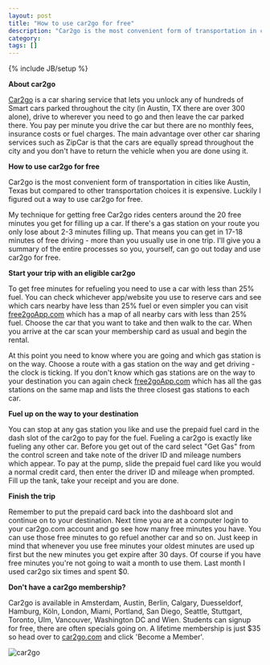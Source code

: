 ```yaml
---                                                                                                            
layout: post
title: "How to use car2go for free"
description: "Car2go is the most convenient form of transportation in cities like Austin, Texas but compared to other transportation choices it is expensive. Luckily I figured out a way to use car2go for free."
category:
tags: []
---
```

{% include JB/setup %}

**About car2go**

[Car2go](car2go.com) is a car sharing service that lets you unlock any of hundreds of Smart cars parked throughout the city (in Austin, TX there are over 300 alone), drive to wherever you need to go and then leave the car parked there. You pay per minute you drive the car but there are no monthly fees, insurance costs or fuel charges. The main advantage over other car sharing services such as ZipCar is that the cars are equally spread throughout the city and you don't have to return the vehicle when you are done using it.

**How to use car2go for free**

Car2go is the most convenient form of transportation in cities like Austin, Texas but compared to other transportation choices it is expensive. Luckily I figured out a way to use car2go for free.

My technique for getting free Car2go rides centers around the 20 free minutes you get for filling up a car. If there's a gas station on your route you only lose about 2-3 minutes filling up. That means you can get in 17-18 minutes of free driving - more than you usually use in one trip. I'll give you a summary of the entire processes so you, yourself, can go out today and use car2go for free.

**Start your trip with an eligible car2go**

To get free minutes for refueling you need to use a car with less than 25% fuel. You can check whichever app/website you use to reserve cars and see which cars nearby have less than 25% fuel or even simpler you can visit [free2goApp.com](http://free2goapp.com) which has a map of all nearby cars with less than 25% fuel. Choose the car that you want to take and then walk to the car. When you arrive at the car scan your membership card as usual and begin the rental. 

At this point you need to know where you are going and which gas station is on the way. Choose a route with a gas station on the way and get driving - the clock is ticking. If you don't know which gas stations are on the way to your destination you can again check [free2goApp.com](http://free2goapp.com) which has all the gas stations on the same map and lists the three closest gas stations to each car.

**Fuel up on the way to your destination**

You can stop at any gas station you like and use the prepaid fuel card in the dash slot of the car2go to pay for the fuel. Fueling a car2go is exactly like fueling any other car. Before you get out of the card select "Get Gas" from the control screen and take note of the driver ID and mileage numbers which appear. To pay at the pump, slide the prepaid fuel card like you would a normal credit card, then enter the driver ID and mileage when prompted. Fill up the tank, take your receipt and you are done.

**Finish the trip**

Remember to put the prepaid card back into the dashboard slot and continue on to your destination. Next time you are at a computer login to your car2go.com account and go see how many free minutes you have. You can use those free minutes to go refuel another car and so on. Just keep in mind that whenever you use free minutes your oldest minutes are used up first but the new minutes you get expire after 30 days. Of course if you have free minutes you're not going to wait a month to use them. Last month I used car2go six times and spent $0.

**Don't have a car2go membership?**

Car2go is available in Amsterdam, Austin, Berlin, Calgary, Duesseldorf, Hamburg, Köln, London, Miami, Portland, San Diego, Seattle, Stuttgart, Toronto, Ulm, Vancouver, Washington DC and Wien. Students can signup for free, there are often specials going on. A lifetime membership is just $35 so head over to [car2go.com](https://www.car2go.com) and click 'Become a Member'. 

![car2go](http://a4.mzstatic.com/us/r30/Purple/v4/fe/7a/7a/fe7a7ad1-4db0-26cf-00f3-df2342bcc7d3/mzl.skrwulmz.175x175-75.jpg)
